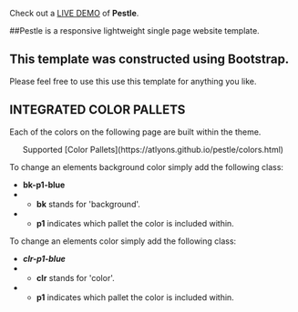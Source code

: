 Check out a [LIVE DEMO](https://atlyons.github.io/pestle/) of <b>Pestle</b>.

##Pestle is a responsive lightweight single page website template.

This template was constructed using Bootstrap.
- 

Please feel free to use this use this template for anything you like. 


## INTEGRATED COLOR PALLETS
Each of the colors on the following page are built within the theme.
<center>Supported [Color Pallets](https://atlyons.github.io/pestle/colors.html)</center>


To change an elements background color simply add the following class:
- <b>bk-p1-blue</b>
- - <b>bk</b> stands for 'background'.
- - <b>p1</b> indicates which pallet the color is included within.

To change an elements color simply add the following class:
- <b>*clr-p1-blue*</b>
- - <b>clr</b> stands for 'color'.
- - <b>p1</b> indicates which pallet the color is included within.